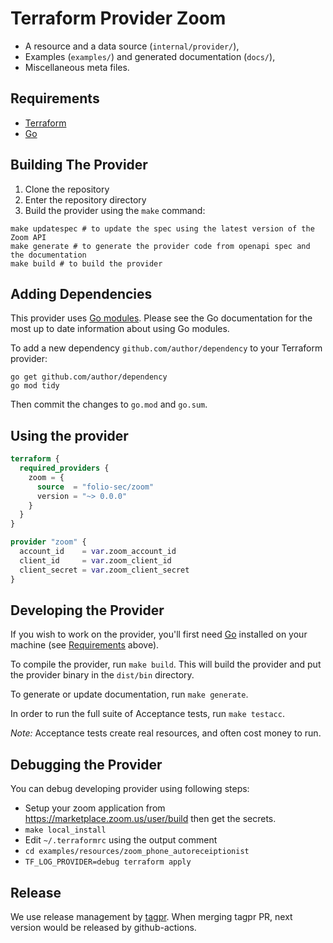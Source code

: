 # Terraform Provider Zoom

- A resource and a data source (`internal/provider/`),
- Examples (`examples/`) and generated documentation (`docs/`),
- Miscellaneous meta files.

## Requirements

- [Terraform](https://developer.hashicorp.com/terraform/downloads)
- [Go](https://golang.org/doc/install)

## Building The Provider

1. Clone the repository
1. Enter the repository directory
1. Build the provider using the `make` command:

```shell
make updatespec # to update the spec using the latest version of the Zoom API
make generate # to generate the provider code from openapi spec and the documentation
make build # to build the provider
```

## Adding Dependencies

This provider uses [Go modules](https://github.com/golang/go/wiki/Modules).
Please see the Go documentation for the most up to date information about using Go modules.

To add a new dependency `github.com/author/dependency` to your Terraform provider:

```shell
go get github.com/author/dependency
go mod tidy
```

Then commit the changes to `go.mod` and `go.sum`.

## Using the provider

```terraform
terraform {
  required_providers {
    zoom = {
      source  = "folio-sec/zoom"
      version = "~> 0.0.0"
    }
  }
}

provider "zoom" {
  account_id    = var.zoom_account_id
  client_id     = var.zoom_client_id
  client_secret = var.zoom_client_secret
}
```

## Developing the Provider

If you wish to work on the provider, you'll first need [Go](http://www.golang.org) installed on your machine (see [Requirements](#requirements) above).

To compile the provider, run `make build`. This will build the provider and put the provider binary in the `dist/bin` directory.

To generate or update documentation, run `make generate`.

In order to run the full suite of Acceptance tests, run `make testacc`.

*Note:* Acceptance tests create real resources, and often cost money to run.

## Debugging the Provider

You can debug developing provider using following steps:

- Setup your zoom application from https://marketplace.zoom.us/user/build then get the secrets.
- `make local_install`
- Edit `~/.terraformrc` using the output comment
- `cd examples/resources/zoom_phone_autoreceiptionist`
- `TF_LOG_PROVIDER=debug terraform apply`

## Release

We use release management by [tagpr](https://github.com/Songmu/tagpr). When merging tagpr PR, next version would be released by github-actions.

